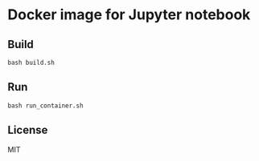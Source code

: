 # Docker image for Jupyter notebook


## Build

```
bash build.sh
```

## Run

```
bash run_container.sh
```

## License

MIT
